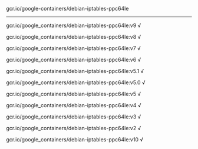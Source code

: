 gcr.io/google-containers/debian-iptables-ppc64le 

----
gcr.io/google_containers/debian-iptables-ppc64le:v9 √

gcr.io/google_containers/debian-iptables-ppc64le:v8 √

gcr.io/google_containers/debian-iptables-ppc64le:v7 √

gcr.io/google_containers/debian-iptables-ppc64le:v6 √

gcr.io/google_containers/debian-iptables-ppc64le:v5.1 √

gcr.io/google_containers/debian-iptables-ppc64le:v5.0 √

gcr.io/google_containers/debian-iptables-ppc64le:v5 √

gcr.io/google_containers/debian-iptables-ppc64le:v4 √

gcr.io/google_containers/debian-iptables-ppc64le:v3 √

gcr.io/google_containers/debian-iptables-ppc64le:v2 √

gcr.io/google_containers/debian-iptables-ppc64le:v10 √

